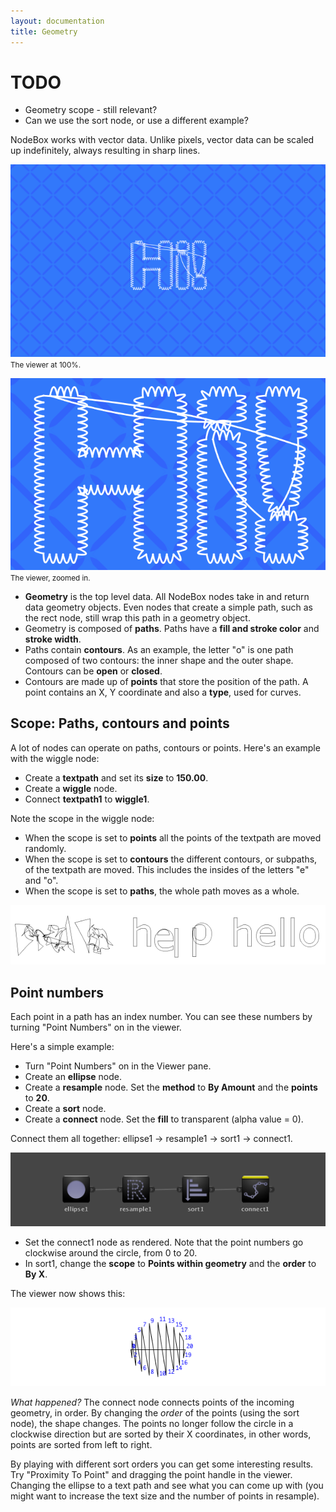 ```yaml
---
layout: documentation
title: Geometry
---
```

TODO
====
* Geometry scope - still relevant?
* Can we use the sort node, or use a different example?

NodeBox works with vector data. Unlike pixels, vector data can be scaled up indefinitely, always resulting in sharp lines.

![Zoomed Out](/media/documentation/concepts/geometry-scale1.png)
<small>The viewer at 100%.</small>

![Zoomed In](/media/documentation/concepts/geometry-scale2.png)
<small>The viewer, zoomed in.</small>


- **Geometry** is the top level data. All NodeBox nodes take in and return data geometry objects. Even nodes that create a simple path, such as the rect node, still wrap this path in a geometry object.
- Geometry is composed of **paths**. Paths have a **fill and stroke color** and **stroke width**.
- Paths contain **contours**. As an example, the letter "o" is one path composed of two contours: the inner shape and the outer shape. Contours can be **open** or **closed**.
- Contours are made up of  **points** that store the position of the path. A point contains an X, Y coordinate and also a **type**, used for curves.

Scope: Paths, contours and points
---------------------------------
A lot of nodes can operate on paths, contours or points. Here's an example with the wiggle node:

* Create a **textpath** and set its **size** to **150.00**.
* Create a **wiggle** node.
* Connect **textpath1** to **wiggle1**.

Note the scope in the wiggle node:
* When the scope is set to **points** all the points of the textpath are moved randomly.
* When the scope is set to **contours** the different contours, or subpaths, of the textpath are moved. This includes the insides of the letters "e" and "o".
* When the scope is set to **paths**, the whole path moves as a whole.

![Geometry Scope](/media/img/using/geometry-wiggle.png)

Point numbers
-------------
Each point in a path has an index number. You can see these numbers by turning "Point Numbers" on in the viewer.

Here's a simple example:

* Turn "Point Numbers" on in the Viewer pane.
* Create an **ellipse** node.
* Create a **resample** node. Set the **method** to **By Amount** and the **points** to **20**.
* Create a **sort** node.
* Create a **connect** node. Set the **fill** to transparent (alpha value = 0).

Connect them all together: ellipse1 &rarr; resample1 &rarr; sort1 &rarr; connect1.

![Connect Example](/media/img/using/geometry-connect-network.png)

* Set the connect1 node as rendered. Note that the point numbers go clockwise around the circle, from 0 to 20. 
* In sort1, change the **scope** to **Points within geometry** and the **order** to **By X**. 

The viewer now shows this:

![Connect Example Viewer](/media/img/using/geometry-connect-viewer.png)

*What happened?* The connect node connects points of the incoming geometry, in order. By changing the *order* of the points (using the sort node), the shape changes. The points no longer follow the circle in a clockwise direction but are sorted by their X coordinates, in other words, points are sorted from left to right.

By playing with different sort orders you can get some interesting results. Try "Proximity To Point" and dragging the point handle in the viewer. Changing the ellipse to a text path and see what you can come up with (you might want to increase the text size and the number of points in resample).
